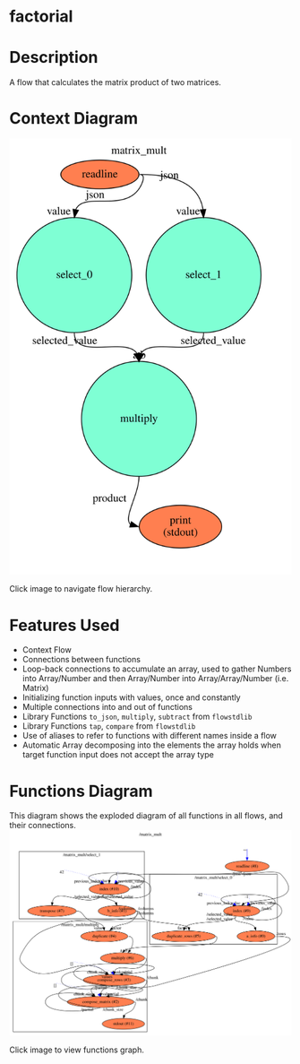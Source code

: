 factorial
==

Description
===
A flow that calculates the matrix product of two matrices.

Context Diagram
===
<a href="context.dot.svg" target="_blank"><img src="context.dot.svg"></a>

Click image to navigate flow hierarchy.

Features Used
===
* Context Flow
* Connections between functions
* Loop-back connections to accumulate an array, used to gather Numbers into Array/Number and then Array/Number into
Array/Array/Number (i.e. Matrix)
* Initializing function inputs with values, once and constantly
* Multiple connections into and out of functions
* Library Functions `to_json`, `multiply`, `subtract` from `flowstdlib`
* Library Functions `tap`, `compare` from `flowstdlib`
* Use of aliases to refer to functions with different names inside a flow
* Automatic Array decomposing into the elements the array holds when target function input does not accept the array type

Functions Diagram
===
This diagram shows the exploded diagram of all functions in all flows, and their connections.
<a href="functions.dot.svg" target="_blank"><img src="functions.dot.svg"></a>

Click image to view functions graph.